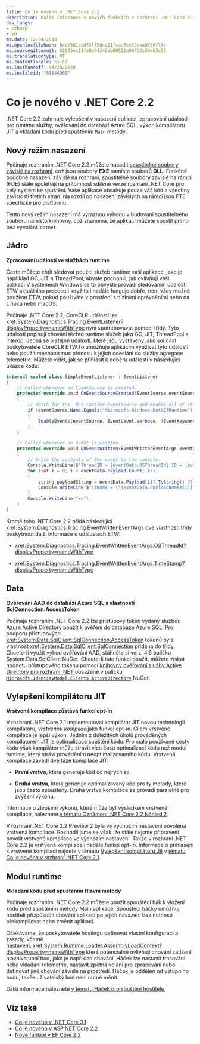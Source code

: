 ```yaml
---
title: Co je nového v .NET Core 2.2
description: Další informace o nových funkcích v rozhraní .NET Core 2.2.
dev_langs:
- csharp
- vb
ms.date: 12/04/2018
ms.openlocfilehash: 64cb561acd72ff5d4a11fcae7ce59eaad750f74e
ms.sourcegitcommit: 62285ec11fa8e8424bab00511a90760c60e63c95
ms.translationtype: MT
ms.contentlocale: cs-CZ
ms.lasthandoff: 04/20/2020
ms.locfileid: "81644362"
---
```

# <a name="whats-new-in-net-core-22"></a>Co je nového v .NET Core 2.2

.NET Core 2.2 zahrnuje vylepšení v nasazení aplikací, zpracování událostí pro runtime služby, ověřování do databází Azure SQL, výkon kompilátoru JIT a vkládání kódu před spuštěním `Main` metody.

## <a name="new-deployment-mode"></a>Nový režim nasazení

Počínaje rozhraním .NET Core 2.2 můžete nasadit [spustitelné soubory závislé na rozhraní](../deploying/index.md#publish-runtime-dependent), což jsou soubory **EXE** namísto souborů **DLL.** Funkčně podobné nasazení závislé na rozhraní, spustitelné soubory závislé na rámci (FDE) stále spoléhají na přítomnost sdílené verze rozhraní .NET Core pro celý systém ke spuštění. Vaše aplikace obsahuje pouze váš kód a všechny závislosti třetích stran. Na rozdíl od nasazení závislých na rámci jsou FTE specifické pro platformu.

Tento nový režim nasazení má výraznou výhodu v budování spustitelného souboru namísto knihovny, což znamená, že aplikaci můžete spustit přímo bez vyvolání. `dotnet`

## <a name="core"></a>Jádro

**Zpracování událostí ve službách runtime**

Často můžete chtít sledovat použití služeb runtime vaší aplikace, jako je například GC, JIT a ThreadPool, abyste pochopili, jak ovlivňují vaši aplikaci.V systémech Windows se to obvykle provádí sledováním událostí ETW aktuálního procesu.I když to i nadále funguje dobře, není vždy možné používat ETW, pokud používáte v prostředí s nízkými oprávněními nebo na Linuxu nebo macOS.

Počínaje .NET Core 2.2, CoreCLR události lze <xref:System.Diagnostics.Tracing.EventListener?displayProperty=nameWithType> nyní spotřebovávat pomocí třídy. Tyto události popisují chování těchto runtime služeb jako GC, JIT, ThreadPool a interop. Jedná se o stejné události, které jsou vystaveny jako součást poskytovatele CoreCLR ETW.To umožňuje aplikacím využívat tyto události nebo použít mechanismus přenosu k jejich odeslání do služby agregace telemetrie. Můžete vidět, jak se přihlásit k odběru událostí v následující ukázce kódu:

```csharp
internal sealed class SimpleEventListener : EventListener
{
    // Called whenever an EventSource is created.
    protected override void OnEventSourceCreated(EventSource eventSource)
    {
        // Watch for the .NET runtime EventSource and enable all of its events.
        if (eventSource.Name.Equals("Microsoft-Windows-DotNETRuntime"))
        {
            EnableEvents(eventSource, EventLevel.Verbose, (EventKeywords)(-1));
        }
    }

    // Called whenever an event is written.
    protected override void OnEventWritten(EventWrittenEventArgs eventData)
    {
        // Write the contents of the event to the console.
        Console.WriteLine($"ThreadID = {eventData.OSThreadId} ID = {eventData.EventId} Name = {eventData.EventName}");
        for (int i = 0; i < eventData.Payload.Count; i++)
        {
            string payloadString = eventData.Payload[i]?.ToString() ?? string.Empty;
            Console.WriteLine($"\tName = \"{eventData.PayloadNames[i]}\" Value = \"{payloadString}\"");
        }
        Console.WriteLine("\n");
    }
}
```

Kromě toho .NET Core 2.2 přidá následující <xref:System.Diagnostics.Tracing.EventWrittenEventArgs> dvě vlastnosti třídy poskytnout další informace o událostech ETW:

- <xref:System.Diagnostics.Tracing.EventWrittenEventArgs.OSThreadId?displayProperty=nameWithType>

- <xref:System.Diagnostics.Tracing.EventWrittenEventArgs.TimeStamp?displayProperty=nameWithType>

## <a name="data"></a>Data

**Ověřování AAD do databází Azure SQL s vlastností SqlConnection.AccessToken**

Počínaje rozhraním .NET Core 2.2 lze přístupový token vydaný službou Azure Active Directory použít k ověření do databáze Azure SQL. Pro podporu přístupových <xref:System.Data.SqlClient.SqlConnection.AccessToken> tokenů byla vlastnost <xref:System.Data.SqlClient.SqlConnection> přidána do třídy. Chcete-li využít výhod ověřování AAD, stáhněte si verzi 4.6 balíčku System.Data.SqlClient NuGet. Chcete-li tuto funkci použít, můžete získat hodnotu přístupového tokenu pomocí [knihovny ověřování služby Active Directory pro rozhraní .NET](https://github.com/AzureAD/azure-activedirectory-library-for-dotnet) obsažené v balíčku [`Microsoft.IdentityModel.Clients.ActiveDirectory`](https://www.nuget.org/packages/Microsoft.IdentityModel.Clients.ActiveDirectory/) NuGet.

## <a name="jit-compiler-improvements"></a>Vylepšení kompilátoru JIT

**Vrstvená kompilace zůstává funkcí opt-in**

V rozhraní .NET Core 2.1 implementoval kompilátor JIT novou technologii kompilátoru, *vrstvenou kompilaci*jako funkci opt-in. Cílem vrstvené kompilace je lepší výkon. Jedním z důležitých úkolů prováděných kompilátorem JIT je optimalizace spuštění kódu. Pro málo používané cesty kódu však kompilátor může strávit více času optimalizací kódu než modul runtime, který stráví prováděním neoptimalizovaného kódu. Vrstvená kompilace zavádí dvě fáze kompilace JIT:

- **První vrstva**, která generuje kód co nejrychleji.

- **Druhá vrstva**, která generuje optimalizovaný kód pro ty metody, které jsou často spouštěny. Druhá vrstva kompilace se provádí paralelně pro zvýšení výkonu.

Informace o zlepšení výkonu, které může být výsledkem vrstvené kompilace, naleznete [v tématu Oznámení .NET Core 2.2 Náhled 2](https://devblogs.microsoft.com/dotnet/announcing-net-core-2-2-preview-2/).

V rozhraní .NET Core 2.2 Preview 2 byla ve výchozím nastavení povolena vrstvená kompilace. Rozhodli jsme se však, že stále nejsme připraveni povolit vrstvené kompilace ve výchozím nastavení. Takže v rozhraní .NET Core 2.2 je vrstvená kompilace i nadále funkcí opt-in. Informace o přihlášení k vrstvené kompilaci najdete v tématu [Vylepšení kompilátoru Jit](dotnet-core-2-1.md#jit-compiler-improvements) v [tématu Co je nového v rozhraní .NET Core 2.1](dotnet-core-2-1.md).

## <a name="runtime"></a>Modul runtime

**Vkládání kódu před spuštěním Hlavní metody**

Počínaje rozhraním .NET Core 2.2 můžete použít spouštěcí hák k vložení kódu před spuštěním metody Main aplikace. Spouštěcí háčky umožňují hostiteli přizpůsobit chování aplikací po jejich nasazení bez nutnosti překompilovat nebo změnit aplikaci.

Očekáváme, že poskytovatelé hostingu definovat vlastní konfiguraci a zásady, včetně nastavení, <xref:System.Runtime.Loader.AssemblyLoadContext?displayProperty=nameWithType> které potenciálně ovlivňují chování zatížení hlavnívstupní bod, jako je například chování. Háček lze nastavit trasování nebo vkládání telemetrie, nastavit zpětná volání pro zpracování nebo definovat jiné chování závislé na prostředí. Háček je oddělen od vstupního bodu, takže uživatelský kód není nutné měnit.

Další informace naleznete [v tématu Háček pro spuštění hostitele.](https://github.com/dotnet/core-setup/blob/master/Documentation/design-docs/host-startup-hook.md)

## <a name="see-also"></a>Viz také

- [Co je nového v .NET Core 3.1](dotnet-core-3-1.md)
- [Co je nového v ASP.NET Core 2.2](/aspnet/core/release-notes/aspnetcore-2.2)
- [Nové funkce v EF Core 2.2](/ef/core/what-is-new/ef-core-2.2)
